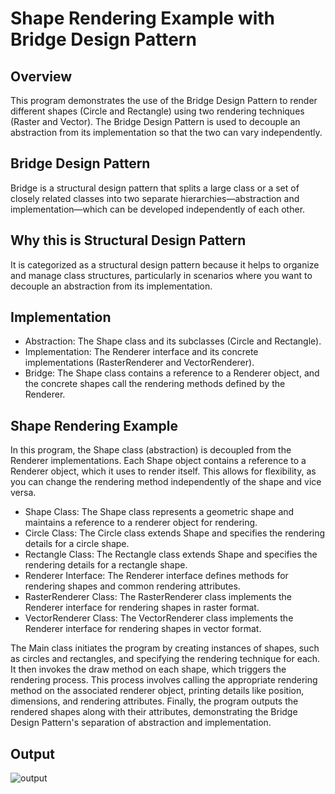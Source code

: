 # Shape Rendering Example with Bridge Design Pattern

## Overview
This program demonstrates the use of the Bridge Design Pattern to render different shapes (Circle and Rectangle) using two rendering techniques (Raster and Vector). 
The Bridge Design Pattern is used to decouple an abstraction from its implementation so that the two can vary independently.

## Bridge Design Pattern
Bridge is a structural design pattern that splits a large class or a set of closely related classes into two separate hierarchies—abstraction and implementation—which can be developed independently of each other.

## Why this is Structural Design Pattern
It is categorized as a structural design pattern because it helps to organize and manage class structures, particularly in scenarios where you want to decouple an abstraction from its implementation.

## Implementation
- Abstraction: The Shape class and its subclasses (Circle and Rectangle).
- Implementation: The Renderer interface and its concrete implementations (RasterRenderer and VectorRenderer).
- Bridge: The Shape class contains a reference to a Renderer object, and the concrete shapes call the rendering methods defined by the Renderer.

## Shape Rendering Example
In this program, the Shape class (abstraction) is decoupled from the Renderer implementations. 
Each Shape object contains a reference to a Renderer object, which it uses to render itself. 
This allows for flexibility, as you can change the rendering method independently of the shape and vice versa.

- Shape Class: The Shape class represents a geometric shape and maintains a reference to a renderer object for rendering.
- Circle Class: The Circle class extends Shape and specifies the rendering details for a circle shape.
- Rectangle Class: The Rectangle class extends Shape and specifies the rendering details for a rectangle shape.
- Renderer Interface: The Renderer interface defines methods for rendering shapes and common rendering attributes.
- RasterRenderer Class: The RasterRenderer class implements the Renderer interface for rendering shapes in raster format.
- VectorRenderer Class: The VectorRenderer class implements the Renderer interface for rendering shapes in vector format.

The Main class initiates the program by creating instances of shapes, such as circles and rectangles, and specifying the rendering technique for each. 
It then invokes the draw method on each shape, which triggers the rendering process. This process involves calling the appropriate rendering method on the associated renderer object, printing details like position, dimensions, and rendering attributes. 
Finally, the program outputs the rendered shapes along with their attributes, demonstrating the Bridge Design Pattern's separation of abstraction and implementation.

## Output
![output](https://github.com/Grs-6/Design_Patterns/assets/128204314/ffebe2c9-f943-40a9-912a-e166b26b674c)









